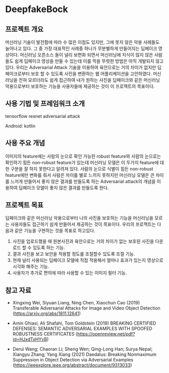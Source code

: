 # DeepfakeBock

## 프로젝트 개요

머신러닝 기술이 발전함에 따라 수 많은 이점도 있지만, 그에 못지 않은 악용 사례들도 늘어나고 있다. 그 중 가장 대표적인 사례중 하나가 무분별하게 만들어지는 딥페이크 영상이다. 머신러닝 오픈소스 들이 널리 보편화 되면서 머신러닝에 지식이 많지 않은 사람들도 쉽게 딥페이크 영상을 만들 수 있는데 이를 막을 뚜렷한 방법은 아직 개발되지 않고 있다. 
우리는 Adversarial Attack 기술을 이용하여 육안으로는 거의 차이가 없지만 딥페이크로부터 보호 할 수 있도록 사진을 변환하는 웹 어플리케이션을 고안하였다. 머신러닝을 전혀 모르더라도 쉽게 접근하여 내가 원하는 사진을 딥페이크와 같은 머신러닝 악용으로부터 보호하는 기능을 사용자들에 제공하는 것이 이 프로젝트의 목표이다.

## 사용 기법 및 프레임워크 소개

tensorflow
resnet
adversarial attack

Android: kotlin

## 사용 주요 개념 

이미지의 feature에는 사람의 눈으로 확인 가능한 robust feature와 사람의 눈으로는 확인하기 힘든 non-robust feature가 있는데 머신러닝 모델은 이 두가지 feature에 대한 구분을 잘 하지 못한다고 알려져 있다. 
사람의 눈으로 식별이 힘든 non-robust feature에만 변화를 줘서 사람은 차이를 별로 느끼지 못하지만 머신러닝 모델은 큰 차이를 느끼게 만들어서 좋지 않은 결과를 만들도록 하는 Adversarial attack의 개념을 이용하여 딥페이크 모델이 좋지 않은 결과를 만들도록 한다.


## 프로젝트 목표

딥페이크와 같은 머신러닝 악용으로부터 나의 사진을 보호하는 기능을 머신러닝을 모르는 사용자들도 접근하기 쉽게 만들어서 제공하는 것이 목표이다. 
우리의 프로젝트는 다음과 같은 기능을 구현하는 것을 목표로 하고있다.

1.	사진을 업로드했을 때 원본사진과 육안으로는 거의 차이가 없는 보호된 사진을 다운로드 할 수 있도록 하는 기능.
2.	결과 사진을 보고 보안을 적용할 정도를 조절할수 있도록 조절 기능.
3.	현재 널리 사용되는 딥페이크 모델에 직접 적용해서 얼마나 효과가 있는지 영상으로 시각화 해주는 기능.
4.	사용자가 추가로 편의에 따라 사용할 수 있는 이미지 필터 기능.

## 참고 자료

- Xingxing Wei, Siyuan Liang, Ning Chen, Xiaochun Cao (2019) Transferable Adversarial Attacks for Image and Video Object Detection (https://arxiv.org/abs/1811.12641)

- Amin Ghiasi, Ali Shafahi, Tom Goldstein (2019) BREAKING CERTIFIED DEFENSES: SEMANTIC ADVERSARIAL EXAMPLES WITH SPOOFED ROBUSTNESS CERTIFICATES (https://openreview.net/pdf?id=HJxdTxHYvB)

- Derui Wang; Chaoran Li; Sheng Wen; Qing-Long Han; Surya Nepal; Xiangyu Zhang; Yang Xiang (2021) Daedalus: Breaking Nonmaximum Suppression in Object Detection via Adversarial Examples (https://ieeexplore.ieee.org/abstract/document/9313033)
